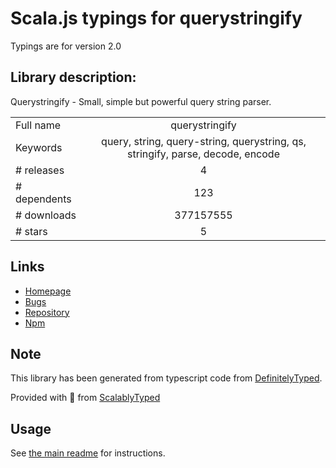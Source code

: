 
# Scala.js typings for querystringify

Typings are for version 2.0

## Library description:
Querystringify - Small, simple but powerful query string parser.

|                    |                 |
| ------------------ | :-------------: |
| Full name          | querystringify |
| Keywords           | query, string, query-string, querystring, qs, stringify, parse, decode, encode |
| # releases         | 4 |
| # dependents       | 123 |
| # downloads        | 377157555 |
| # stars            | 5 |

## Links
- [Homepage](https://github.com/unshiftio/querystringify)
- [Bugs](https://github.com/unshiftio/querystringify/issues)
- [Repository](https://github.com/unshiftio/querystringify)
- [Npm](https://www.npmjs.com/package/querystringify)
    


## Note
This library has been generated from typescript code from [DefinitelyTyped](https://definitelytyped.org).

Provided with :purple_heart: from [ScalablyTyped](https://github.com/oyvindberg/ScalablyTyped)

## Usage
See [the main readme](../../readme.md) for instructions.


